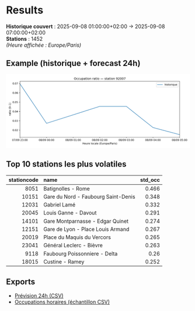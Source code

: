 # Results

**Historique couvert** : 2025-09-08 01:00:00+02:00 → 2025-09-08 07:00:00+02:00  
**Stations** : 1452  
*(Heure affichée : Europe/Paris)*

## Example (historique + forecast 24h)
![sample](assets/sample_forecast.png)

## Top 10 stations les plus volatiles
|   stationcode | name                                |   std_occ |
|--------------:|:------------------------------------|----------:|
|          8051 | Batignolles - Rome                  |     0.466 |
|         10151 | Gare du Nord - Faubourg Saint-Denis |     0.348 |
|         12031 | Gabriel Lamé                        |     0.332 |
|         20045 | Louis Ganne - Davout                |     0.291 |
|         14101 | Gare Montparnasse - Edgar Quinet    |     0.274 |
|         12151 | Gare de Lyon - Place Louis Armand   |     0.267 |
|         20019 | Place du Maquis du Vercors          |     0.265 |
|         23041 | Général Leclerc - Bièvre            |     0.263 |
|          9118 | Faubourg Poissonniere - Delta       |     0.26  |
|         18015 | Custine - Ramey                     |     0.252 |

## Exports
- [Prévision 24h (CSV)](exports/velib_forecast_24h.csv)
- [Occupations horaires (échantillon CSV)](exports/velib_hourly.csv)